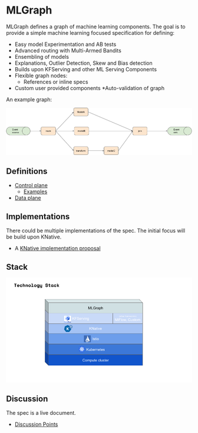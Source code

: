 # MLGraph

MLGraph defines a graph of machine learning components. The goal is to provide a simple machine learning focused 
specification for defining:

  * Easy model Experimentation and AB tests
  * Advanced routing with Multi-Armed Bandits
  * Ensembling of models
  * Explanations, Outlier Detection, Skew and Bias detection
  * Builds upon KFServing and other ML Serving Components
  * Flexible graph nodes:
      * References or inline specs
  * Custom user provided components
  *Auto-validation of graph


An example graph:

![example-graph](./docs/example-graph.png)


## Definitions
 
  * [Control plane](docs/control-plane.md)
       * [Examples](docs/examples.md)
  * [Data plane](docs/data-plane.md)

## Implementations

There could be multiple implementations of the spec. The initial focus will be build upon KNative.

   * A [KNative implementation proposal](docs/knative-impl.md) 


## Stack

![stack](docs/stack.png)

## Discussion

The spec is a live document.

   * [Discussion Points](./docs/discussion.md)

